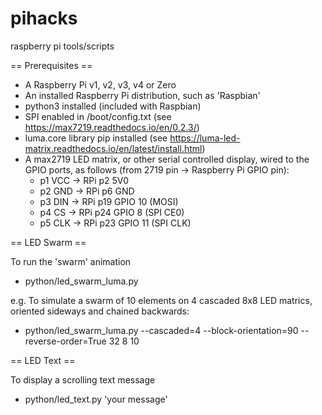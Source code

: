 # pihacks
raspberry pi tools/scripts


== Prerequisites ==

* A Raspberry Pi v1, v2, v3, v4 or Zero
* An installed Raspberry Pi distribution, such as 'Raspbian'
* python3 installed (included with Raspbian)
* SPI enabled in /boot/config.txt (see https://max7219.readthedocs.io/en/0.2.3/)
* luma.core library pip installed (see https://luma-led-matrix.readthedocs.io/en/latest/install.html)
* A max2719 LED matrix, or other serial controlled display, wired to the GPIO ports, as follows (from 2719 pin -> Raspberry Pi GPIO pin):
  * p1 VCC -> RPi p2 5V0
  * p2 GND -> RPi p6 GND
  * p3 DIN -> RPi p19 GPIO 10 (MOSI)
  * p4 CS ->  RPi p24 GPIO 8 (SPI CE0)
  * p5 CLK -> RPi p23 GPIO 11 (SPI CLK)


== LED Swarm ==

To run the 'swarm' animation

* python/led_swarm_luma.py

e.g. To simulate a swarm of 10 elements on 4 cascaded 8x8 LED matrics, oriented sideways and chained backwards:

* python/led_swarm_luma.py --cascaded=4 --block-orientation=90 --reverse-order=True 32 8 10


== LED Text ==

To display a scrolling text message

* python/led_text.py 'your message'

